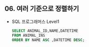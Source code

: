 ## 06. 여러 기준으로 정렬하기

- SQL 프로그래머스 Level1

  

  ```sql
  SELECT ANIMAL_ID,NAME,DATETIME
  FROM ANIMAL_INS
  ORDER BY NAME ASC ,DATETIME DESC;
  ```

  
